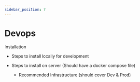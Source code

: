 ```yaml
---
sidebar_position: 7
---
```


# Devops

Installation
- Steps to install locally for development

- Steps to install on server (Should have a docker compose file)
  - Recommended Infrastructure (should cover Dev & Prod)

